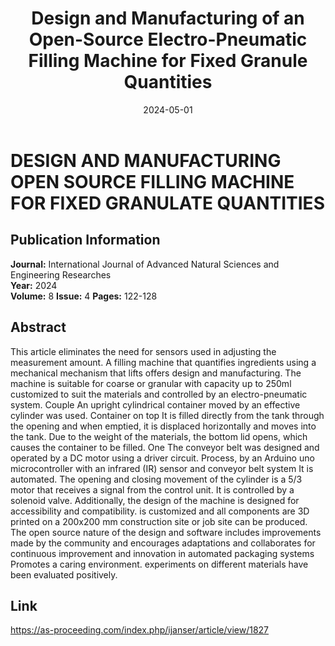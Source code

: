 ﻿---
title: Design and Manufacturing of an Open-Source Electro-Pneumatic Filling Machine for Fixed Granule Quantities
date: 2024-05-01
---
# DESIGN AND MANUFACTURING OPEN SOURCE FILLING MACHINE FOR FIXED GRANULATE QUANTITIES

## Publication Information

**Journal:** International Journal of Advanced Natural Sciences and Engineering Researches  
**Year:** 2024  
**Volume:** 8
**Issue:** 4
**Pages:** 122-128

## Abstract

This article eliminates the need for sensors used in adjusting the measurement amount. A filling machine that quantifies ingredients using a mechanical mechanism that lifts offers design and manufacturing. The machine is suitable for coarse or granular with capacity up to 250ml customized to suit the materials and controlled by an electro-pneumatic system. Couple An upright cylindrical container moved by an effective cylinder was used. Container on top It is filled directly from the tank through the opening and when emptied, it is displaced horizontally and moves into the tank. Due to the weight of the materials, the bottom lid opens, which causes the container to be filled. One The conveyor belt was designed and operated by a DC motor using a driver circuit. Process, by an Arduino uno microcontroller with an infrared (IR) sensor and conveyor belt system It is automated. The opening and closing movement of the cylinder is a 5/3 motor that receives a signal from the control unit. It is controlled by a solenoid valve. Additionally, the design of the machine is designed for accessibility and compatibility. is customized and all components are 3D printed on a 200x200 mm construction site or job site can be produced. The open source nature of the design and software includes improvements made by the community and encourages adaptations and collaborates for continuous improvement and innovation in automated packaging systems Promotes a caring environment. experiments on different materials have been evaluated positively.

## Link

https://as-proceeding.com/index.php/ijanser/article/view/1827